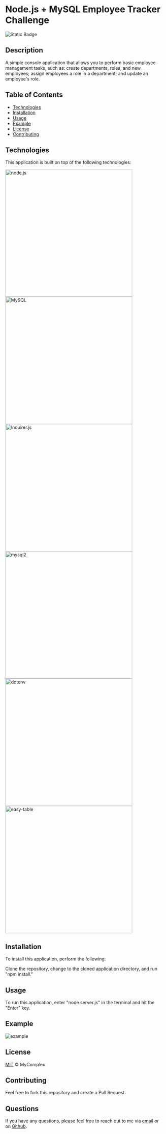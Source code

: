 
# Node.js + MySQL Employee Tracker Challenge

![Static Badge](https://img.shields.io/badge/license-MIT-green)

## Description

A simple console application that allows you to perform basic employee management tasks, such as: create departments, roles, and new employees; assign employees a role in a department; and update an employee's role.

## Table of Contents

- [Technologies](#technologies)
- [Installation](#installation)
- [Usage](#usage)
- [Example](#example)
- [License](#license)
- [Contributing](#contributing)

## Technologies

This application is built on top of the following technologies:

<a href="https://github.com/nodejs/node"><img src="https://opengraph.githubassets.com/87d4ede2-8523-4fca-9c80-52b0bd8c6e5b/nodejs/node" alt="node.js" style="width:25rem"></a> <a href="https://github.com/mysql/mysql-server"><img src="https://opengraph.githubassets.com/f5588c86-0ac8-42b1-b428-bdb3aa671892/mysql/mysql-server" alt="MySQL" style="width:25rem"></a>
<a href="https://github.com/SBoudrias/Inquirer.js"><img src="https://opengraph.githubassets.com/49a3f869-734c-4b95-ad72-16e6bb09366c/SBoudrias/inquirer.js" alt="Inquirer.js" style="width:25rem"></a> <a href="https://github.com/sidorares/node-mysql2"><img src="https://opengraph.githubassets.com/a54e4cec-73c7-4f64-8644-7de0000bc5ee/sidorares/node-mysql2" alt="mysql2" style="width:25rem"></a>
<a href="https://github.com/motdotla/dotenv"><img src="https://opengraph.githubassets.com/0cca3ffd-ef05-4b3c-afe0-43fd75a69d97/motdotla/dotenv" alt="dotenv" style="width:25rem"></a> <a href="https://github.com/eldargab/easy-table"><img src="https://opengraph.githubassets.com/b9847a7a-2a15-4070-9b2e-cdf78fa77672/eldargab/easy-table" alt="easy-table" style="width:25rem"></a>


## Installation

To install this application, perform the following:

Clone the repository, change to the cloned application directory, and run "npm install."

## Usage

To run this application, enter "node server.js" in the terminal and  hit the "Enter" key.

## Example

![example](./examples/sample.gif)

## License

[MIT](./LICENSE) © MyComplex

## Contributing

Feel free to fork this repository and create a Pull Request.

## Questions

If you have any questions, please feel free to reach out to me via [email](mailto:jo_nez@hotmail.com) or on [Github](https://github.com/MyComplex/).
